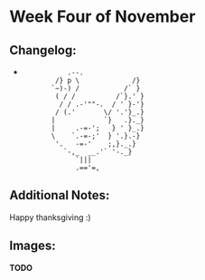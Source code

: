 # Week Four of November

## Changelog:
-                .--.
              /} p \             /}
             `~)-) /           /` }
              ( / /          /`}.' }
               / / .-'""-.  / ' }-'}
              / (.'       \/ '.'}_.}
             |            `}   .}._}
             |     .-=-';   } ' }_.}
             \    `.-=-;'  } '.}.-}
              '.   -=-'    ;,}._.}
                `-,_  __.'` '-._}
                   `|||
                   .=='=,
## Additional Notes:
Happy thanksgiving :)
## Images:
**TODO**